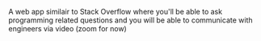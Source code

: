 A web app similair to Stack Overflow where you'll be able to ask programming related questions and you will be able to communicate with engineers via video  (zoom for now)